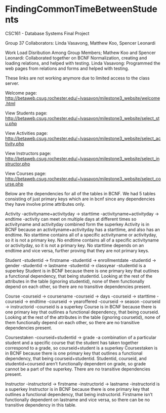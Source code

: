# FindingCommonTimeBetweenStudents

CSC161 - Database Systems Final Project

Group 37
Collaborators: Linda Vasavong, Matthew Koo, Spencer Leonardi

Work Load Disribution Among Group Members;
Mathew Koo and Spencer Leonardi: Collaborated together on BCNF Normalization, creating and loading relations, and helped with testing.
Linda Vasavong: Programmed the web pages from relations and forms and helped with testing.

These links are not working anymore due to limited access to the class server.

Welcome page:
http://betaweb.csug.rochester.edu/~lvasavon/milestone3_website/welcome.html

View Students page:
http://betaweb.csug.rochester.edu/~lvasavon/milestone3_website/select_stu.php

View Activities page:
http://betaweb.csug.rochester.edu/~lvasavon/milestone3_website/select_activity.php

View Instructors page:
http://betaweb.csug.rochester.edu/~lvasavon/milestone3_website/select_instructor.php

View Courses page:
http://betaweb.csug.rochester.edu/~lvasavon/milestone3_website/select_course.php

Below are the dependencies for all of the tables in BCNF. We had 5 tables consisting of just
primary keys which are in bcnf since any dependencies they have involve prime attributes only.

Activity
-activityname+activityday -> starttime
-activityname+activityday -> endtime
-activity can meet on multiple days at different times so activityname and activityday combined
form the superkey
Activity is in BCNF because an activityname+activityday has a starttime, and also has an
endtime. No starttime contains all of a specific activityname or activityday, so it is not a primary
key. No endtime contains all of a specific activityname or activityday, so it is not a primary key.
No starttime depends on an endtime and vice versa, further proving that they are not primary
keys.
  
Student
-studentid -> firstname
-studentid -> enrollmentdate
-studentid -> gender
-studentid -> lastname
-studentid -> classyear
-studentid is a superkey
Student is in BCNF because there is one primary key that outlines a functional dependency, that
being studentid. Looking at the rest of the attributes in the table (ignoring studentid), none of
them functionally depend on each other, so there are no transitive dependencies present.
  
Course
-courseid -> coursename
-courseid -> days
-courseid -> starttime
-courseid -> endtime
-courseid -> yearoffered
-courseid -> season
-courseid -> instructorid
-courseid is a superkey
Course is in BCNF because there is one primary key that outlines a functional dependency, that
being courseid. Looking at the rest of the attributes in the table (ignoring coursetid), none of
them functionally depend on each other, so there are no transitive dependencies present.
  
Coursestaken
-courseid+studentid -> grade
-a combination of a particular student and a specific course that the student has taken together correspond to a grade, so courseid+student is a superkey
Coursestaken is in BCNF because there is one primary key that outlines a functional
dependency, that being courseid+studentid. Studentid, courseid, and studentid+courseid aren’t
functionally dependent on grade, so grade cannot be a part of the superkey. There are no
transitive dependencies present.
  
Instructor
-instructorid -> firstname
-instructorid -> lastname
-instructorid is a superkey
Instructor is in BCNF because there is one primary key that outlines a functional dependency,
that being instructorid. Firstname isn’t functionally dependent on lastname and vice versa, so
there can be no transitive dependency in this table.
